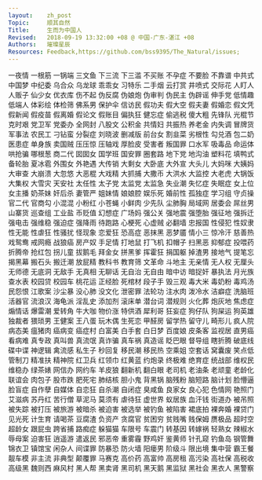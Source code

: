 ```yaml
---
layout:    zh_post
Topic:     顺其自然
Title:     生而为中国人
Revised:   2018-09-19 13:32:00 +08 @ 中国-广东-湛江 +08
Authors:   璀璨星辰
Resources: Feedback,https://github.com/bss9395/The_Natural/issues;
---
```


一夜情  一根筋  一锅端  三文鱼  下三流  下三滥  不买账  不孕症  不要脸  不靠谱  中共式  中国梦  中纪委  乌合众  乌龙球  乖乖女  习特乐  二手烟  云打赏  井喷式  交际花  人盯人  人贩子  仙少女  优衣库  伤不起  伪反腐  伪娘炮  伪审判  伪民主  伪辟谣  伸手党  低情趣  低端人  体彩绘  体检筛  佛系男  保护伞  信访民  假功夫  假大空  假夫妻  假婚恋  假文凭  假新闻  假疫苗  假离婚  假论文  假账目  偏执狂  健忘症  偷逃税  傻大粗  先锋队  光棍节  克时艰  党卫军  党委办  全网封  八股文  公积金  共情妇  共振热  养老金  内失调  冒牌货  军事法  农民工  刁钻蛮  分裂症  刘晓波  删减版  前台女  割韭菜  劣根性  勾兑酒  包二奶  医患症  单身族  卖国贼  压压惊  压轴戏  厚脸皮  受害者  叛国罪  口水军  吸毒品  命运体  哄抢骗  哪根葱  商二代  囡囡女  国学班  国安罪  圈套路  地下党  地沟油  塑料花  填鸭式  备轮胎  夏冰雹  外围女  外艳遇  大传销  大剩女  大卧底  大外宣  大头儿  大妈咪  大姨妈  大审查  大崩溃  大忽悠  大恶棍  大戏精  大抓捕  大撒币  大洪水  大监控  大老虎  大锅饭  大集权  大雪灾  天安社  太任性  太子党  太监党  太监急  失业潮  失忆症  失眠症  女上位  女主播  奶茶妹  奸后杀  妻管严  姐妹情  娘娘腔  娱乐死  婚前性  孤独症  学习组  守贞操  官二代  官商勾  小混混  小粉红  小苍蝇  小鲜肉  少先队  尘肺胸  局域网  居委会  屌丝男  山寨货  巡查组  工业盐  币贬值  幻想症  广场妈  强公关  强地震  强堕胎  强征地  强拆迁  强电击  强维稳  强迫症  强降雨  待跑路  心梗死  心虚贼  必翻墙  忠报国  性侵犯  性奴隶  性无能  性虐狂  性骚扰  怪现象  恋爱狂  恐高症  恶抹黑  恶梦靥  情小三  惊冷汗  慈善热  戏鸳鸯  戒网瘾  战狼癌  房产奴  手足情  打地鼠  打飞机  扣帽子  扫黑恶  抑郁症  投喂药  折腾帝  抢红包  拐儿童  拔鹅毛  拜金女  拼黑爹  挥霍狂  捐国躯  掉渣男  接地气  提笔忘  揭黑幕  搬石头  搬迁潮  放屁精  教科书  教育筛  文革命  斗地主  无亲情  无人权  无厘头  无师德  无底洞  无敌手  无真相  无聊话  无自治  无自由  暗中访  暗捉奸  暴执法  月光族  查水表  校园贷  校园车  桃花运  正经脸  死棺材  段子手  毁三观  毒大米  毒奶粉  毒鸡汤  民怨恨  江歌案  沙尘暴  没心肺  没文化  泄密罪  法轮功  注水肉  泼冷水  洁癖症  洗脑班  活器官  流浪汉  海龟派  淫乱史  添加剂  滚床单  潜台词  潜规则  火化葬  炮灰地  焦虑症  煽情话  爆雷潮  爱转角  牛大咖  物价涨  特供酒  犀利哥  狂妄症  狗仔队  狗屎运  狗英雄  独裁者  猥琐男  王健案  王八蛋  玩木偶  生死恋  甲醛房  留学热  留守儿  畸形儿  疯人院  病态美  瘟猪肉  癌病变  癌症村  白富美  白手套  白日梦  百度娘  皮条客  监视居  直男癌  看病难  真专政  真叫兽  真流氓  真诈骗  真车祸  真造谣  眨巴眼  督导组  瞎折腾  破底线  碟中谍  神逻辑  禽流感  私生子  秒回复  移民潮  移民热  空乘姐  空套话  窝囊废  笑点低  管制刀  精准扶  精神院  红卫兵  红领巾  红黄蓝  约炮录  终极难  绝育症  统战部  维权民  维稳办  绿茶婊  网信办  网约车  羊皮狼  翻新机  翻白眼  老司机  老油条  老顽童  老龄化  联谊会  肉包子  股市跌  肥死宅  肺结核  胆小鬼  背黑锅  脑残粉  脑短路  脑计划  脸懵逼  脸盲症  自作孽  自媒体  自恋狂  自杀潮  自闭症  臭咸鱼  良家女  良心犯  色情网  艳照门  艾滋病  苏丹红  苦行僧  草泥马  莫须有  虐待狂  虚世界  蚁居族  血汗钱  街道办  被吊照  被失踪  被打压  被旅游  被暗杀  被迫害  被选举  被钓鱼  被陷害  裙底拍  裸奔婚  裸贷门  见光死  计生育  请喝茶  豆腐渣  负资产  贪腐官  贫困穷  贫贱嘴  贱保姆  赝极品  超时空  超龄女  跟屁虫  跨省捕  路痴症  躲猫猫  车限号  车震门  转基因  转嫁祸  轻熟女  辣椒水  辱母案  迫害狂  逍遥游  遣返民  邪恶帝  重雾霾  野鸡奸  鉴黄师  针孔窥  钓鱼岛  钢管舞  锦衣卫  镇馆宝  闲杂人  间谍罪  防暴恐  防火墙  阳瘘男  阶级斗  限出境  集中营  霸王餐  靓车模  非主流  非典型  颠覆罪  马赛克  高价药  高富帅  高房租  高污染  高社保  高税收  高级黑  魏则西  麻风村  黑人帮  黑卖肾  黑司机  黑天鹅  黑监狱  黑社会  黑衣人  黑警察
